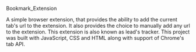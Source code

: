 Bookmark_Extension

A simple browser extension, that provides the ability to add the current tab's url to the extension. It also provides the choice to manually add any url to the extension.
This extension is also known as lead's tracker. This project was built with JavaScript, CSS and HTML along with support of Chrome's tab API.
